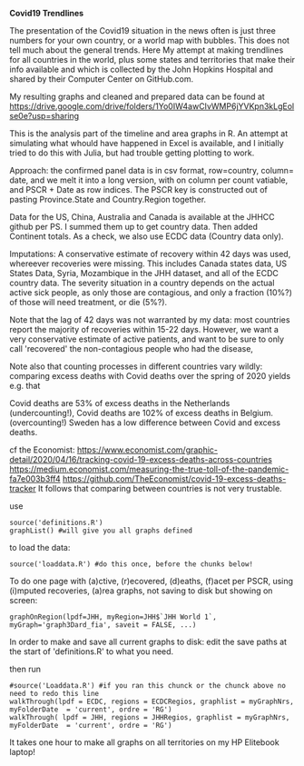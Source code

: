 __Covid19 Trendlines__

The presentation of the Covid19 situation in the news often is just three numbers for your own country, 
or a world map with bubbles. This does not tell much about the general trends. 
Here My attempt at making trendlines for all countries in the world, plus some states and territories 
that make their info available and which is collected by the John Hopkins Hospital and shared by their 
Computer Center on GitHub.com. 

My resulting graphs and cleaned and prepared data can be found at 
https://drive.google.com/drive/folders/1Yo0IW4awCIvWMP6jYVKpn3kLgEolse0e?usp=sharing

This is the analysis part of the timeline and area graphs in R. 
An attempt at simulating what whould have happened in Excel is available, and I initially tried to do 
this with Julia, but had trouble getting plotting to work. 

Approach: 
the confirmed panel data is in csv format, row=country, column= date,
and we melt it into a long version, with on column per count vatiable, and PSCR + Date as row indices.
The PSCR key is constructed out of pasting Province.State and Country.Region together. 

Data for the US, China, Australia and Canada is available at the JHHCC github per PS. I summed them 
up to get country data. Then added Continent totals. 
As a check, we also use ECDC data (Country data only).  

Imputations: A conservative estimate of recovery within 42 days was used, whereever recoveries were missing. 
This includes Canada states data, US States Data, Syria, Mozambique in the JHH dataset, and all of the 
ECDC country data. The severity situation in a country depends on the actual active sick people, as 
only those are contagious, and only a fraction (10%?) of those will need treatment, or die (5%?). 

Note that the lag of 42 days was not warranted by my data: most countries report the majority of 
recoveries within 15-22 days. However, we want a very conservative estimate of active patients,
and want to be sure to only call 'recovered' the non-contagious people who had the disease, 

Note also that counting processes in different countries vary wildly: comparing excess 
deaths with Covid deaths over the spring of 2020 yields e.g. that 

Covid deaths are 53% of excess deaths in the Netherlands (undercounting!), 
Covid deaths are 102% of excess deaths in Belgium. (overcounting!)
Sweden has a low difference between Covid and excess deaths. 

cf the Economist: 
https://www.economist.com/graphic-detail/2020/04/16/tracking-covid-19-excess-deaths-across-countries
https://medium.economist.com/measuring-the-true-toll-of-the-pandemic-fa7e003b3ff4
https://github.com/TheEconomist/covid-19-excess-deaths-tracker
It follows that comparing between countries is not very trustable. 

use 
```{r}
source('definitions.R')
graphList() #will give you all graphs defined
```

to load the data:
``` {r }
source('loaddata.R') #do this once, before the chunks below!
```
To do one page with (a)ctive, (r)ecovered, (d)eaths, 
(f)acet per PSCR, using (i)mputed recoveries, (a)rea graphs, 
not saving to disk but showing on screen:
``` {r}
graphOnRegion(lpdf=JHH, myRegion=JHH$`JHH World 1`, myGraph='graph3Dard_fia', saveit = FALSE, ...) 
```
In order to make and save all current graphs to disk: 
edit the save paths at the start of 'definitions.R' to what you need. 

then run
```{r message = FALSE}
#source('Loaddata.R') #if you ran this chunck or the chunck above no need to redo this line
walkThrough(lpdf = ECDC, regions = ECDCRegios, graphlist = myGraphNrs, myFolderDate  = 'current', ordre = 'RG') 
walkThrough( lpdf = JHH, regions = JHHRegios, graphlist = myGraphNrs, myFolderDate  = 'current', ordre = 'RG')
```
It takes one hour to make all graphs on all territories on my HP Elitebook laptop!
